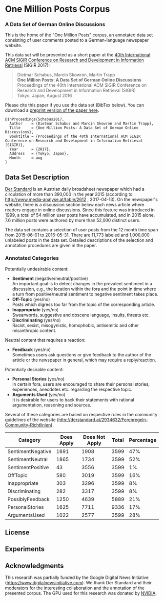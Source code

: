 # One Million Posts Corpus

### A Data Set of German Online Discussions

This is the home of the "One Million Posts" corpus, an annotated data set consisting of user comments posted to a German-language newspaper website.

This data set will be presented as a short paper at the [40th International ACM SIGIR Conference on Research and Development in Information Retrieval](http://sigir.org/sigir2017/) (SIGIR 2017):

> Dietmar Schabus, Marcin Skowron, Martin Trapp  
**One Million Posts: A Data Set of German Online Discussions**  
Proceedings of the 40th International ACM SIGIR Conference on Research and Development in Information Retrieval (SIGIR)  
Tokyo, Japan, August 2016

Please cite this paper if you use the data set (BibTex below). You can download a [preprint version of the paper here]().

```
@InProceedings{Schabus2017,
  Author    = {Dietmar Schabus and Marcin Skowron and Martin Trapp},
  Title     = {One Million Posts: A Data Set of German Online Discussions},
  Booktitle = {Proceedings of the 40th International ACM SIGIR Conference on Research and Development in Information Retrieval (SIGIR)},
  Year      = {2017},
  Address   = {Tokyo, Japan},
  Month     = aug
}
```

## Data Set Description

[Der Standard](http://derstandard.at) is an Austrian daily broadsheet newspaper which had a circulation of more than 390,000 in the year 2015 (according to http://www.media-analyse.at/table/2612 , 2017-04-13). On the newspaper's website, there is a discussion section below each news article where readers engage in online discussions. Since this feature was introduced in 1999, a total of 54 million user posts have accumulated, and in 2015 alone, 7.6 million posts were authored by more than 52,000 distinct users.

The data set contains a selection of user posts from the 12 month time span from 2015-06-01 to 2016-05-31. There are 11,773 labeled and 1,000,000 unlabeled posts in the data set. Detailed descriptions of the selection and annotation procedures are given in the paper.

### Annotated Categories

Potentially undesirable content:

* **Sentiment** (negative/neutral/positive)  
An important goal is to detect changes in the prevalent sentiment in a discussion, e.g., the location within the fora and the point in time where a turn from positive/neutral sentiment to negative sentiment takes place.
* **Off-Topic** (yes/no)  
Posts which digress too far from the topic of the corresponding article.
* **Inappropriate** (yes/no)  
Swearwords, suggestive and obscene language, insults, threats etc.
* **Discriminating** (yes/no)  
Racist, sexist, misogynistic, homophobic, antisemitic and other misanthropic content.

Neutral content that requires a reaction:

* **Feedback** (yes/no)  
Sometimes users ask questions or give feedback to the author of the article or the newspaper in general, which may require a reply/reaction.

Potentially desirable content:

* **Personal Stories** (yes/no)  
In certain fora, users are encouraged to share their personal stories, experiences, anecdotes etc. regarding the respective topic.
* **Arguments Used** (yes/no)  
It is desirable for users to back their statements with rational argumentation, reasoning and sources.

Several of these categories are based on respective rules in the community guidelines of the website (http://derstandard.at/2934632/Forenregeln-Community-Richtlinien).

| Category | Does Apply | Does Not Apply | Total | Percentage |
| --- | --- | --- | --- | --- |
| SentimentNegative | 1691 | 1908 | 3599 | 47% |
| SentimentNeutral | 1865 | 1734 | 3599 | 52% |
| SentimentPositive | 43 | 3556 | 3599 | 1% |
| OffTopic | 580 | 3019 | 3599 | 16% |
| Inappropriate | 303 | 3296 | 3599 | 8% |
| Discriminating | 282 | 3317 | 3599 | 8% |
| PossiblyFeedback | 1250 | 4639 | 5889 | 21% |
| PersonalStories | 1625 | 7711 | 9336 | 17% |
| ArgumentsUsed | 1022 | 2577 | 3599 | 28% |


## License

## Experiments

## Acknowledgments

This research was partially funded by the Google Digital News Initiative
(https://www.digitalnewsinitiative.com). We thank Der Standard and their
moderators for the interesting collaboration and the annotation of the
presented corpus. The GPU used for this research was donated by [NVIDIA](https://developer.nvidia.com/academic_gpu_seeding).
